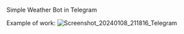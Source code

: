 Simple Weather Bot in Telegram

Example of work: 
![Screenshot_20240108_211816_Telegram](https://github.com/lykovichka/WeatherBot/assets/101267255/d24076e0-ef41-4b85-b8d4-8f3aca680d9e)
